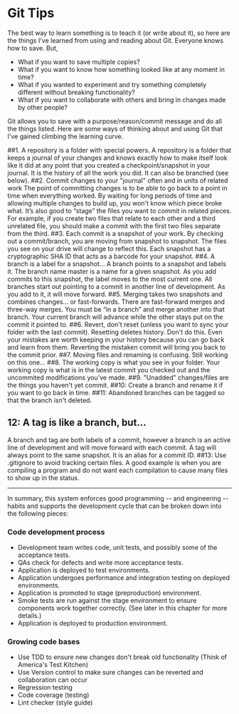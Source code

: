# Git Tips

The best way to learn something is to teach it (or write about it), so here are the things I've learned from using and reading about Git.
Everyone knows how to save. But,
* What if you want to save multiple copies?
* What if you want to know how something looked like at any moment in time?
* What if you wanted to experiment and try something completely different without breaking functionality?
* What if you want to collaborate with others and bring in changes made by other people?

Git allows you to save with a purpose/reason/commit message and do all the things listed. 
Here are some ways of thinking about and using Git that I've gained climbing the learning curve.

##1. A repository is a folder with special powers.
A repository is a folder that keeps a journal of your changes and knows exactly how to make itself look like it did at any point that you created a checkpoint/snapshot in your journal. It is the history of all the work you did. It can also be branched (see below).
##2. Commit changes to your "journal" often and in units of related work
The point of committing changes is to be able to go back to a point in time when everything worked. By waiting for long periods of time and allowing multiple changes to build up, you won't know which piece broke what. It’s also good to “stage” the files you want to commit in related pieces. For example, if you create two files that relate to each other and a third unrelated file, you should make a commit with the first two files separate from the third.
##3. Each commit is a snapshot of your work.
By checking out a commit/branch, you are moving from snapshot to snapshot. The files you see on your drive will change to reflect this. Each snapshot has a cryptographic SHA ID that acts as a barcode for your snapshot.
##4. A branch is a label for a snapshot...
A branch points to a snapshot and labels it. The branch name master is a name for a given snapshot. As you add commits to this snapshot, the label moves to the most current one. All branches start out pointing to a commit in another line of development. As you add to it, it will move forward. 
##5. Merging takes two snapshots and combines changes... or fast-forwards.
There are fast-forward merges and three-way merges. You must be “in a branch” and merge another into that branch. Your current branch will advance while the other stays put on the commit it pointed to.
##6. Revert, don't reset (unless you want to sync your folder with the last commit).
Resetting deletes history. Don't do this. Even your mistakes are worth keeping in your history because you can go back and learn from them. Reverting the mistaken commit will bring you back to the commit prior. 
##7. Moving files and renaming is confusing.
Still working on this one...
##8. The working copy is what you see in your folder.
Your working copy is what is in the latest commit you checked out and the uncommited modifications you’ve made.
##9. "Unadded" changes/files are the things you haven't yet commit.
##10: Create a branch and rename it if you want to go back in time.
##11: Abandoned branches can be tagged so that the branch isn't deleted.

## 12: A tag is like a branch, but...
A branch and tag are both labels of a commit, however a branch is an active line of development and will move forward with each commit. A tag will always point to the same snapshot. It is an alias for a commit ID.
##13: Use .gitignore to avoid tracking certain files.
A good example is when you are compiling a program and do not want each compilation to cause many files to show up in the status. 

--- 

In summary, this system enforces good programming -- and engineering -- habits and supports the development cycle that can be broken down into the following pieces:
### Code development process
* Development team writes code, unit tests, and possibly some of the acceptance tests.
* QAs check for defects and write more acceptance tests.
* Application is deployed to test environments.
* Application undergoes performance and integration testing on deployed environments.
* Application is promoted to stage (preproduction) environment.
* Smoke tests are run against the stage environment to ensure components work together correctly. (See later in this chapter for more details.)
* Application is deployed to production environment.

### Growing code bases
* Use TDD to ensure new changes don't break old functionality (Think of America's Test Kitchen)
* Use Version control to make sure changes can be reverted and collaboration can occur
* Regression testing
* Code coverage (testing)
* Lint checker (style guide)

